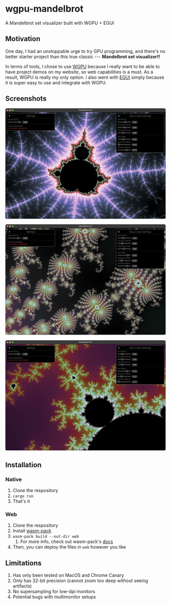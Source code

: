 # wgpu-mandelbrot

A Mandelbrot set visualizer built with WGPU + EGUI

## Motivation

One day, I had an unstoppable urge to try GPU programming, and there's no better starter project than this true classic --- **Mandelbrot set visualizer!!**

In terms of tools, I chose to use [WGPU](https://wgpu.rs/) because I really want to be able to have project demos on my website, so web capabilities is a must. As a result, WGPU is really my only option. I also went with [EGUI](https://github.com/emilk/egui) simply because it is super easy to use and integrate with WGPU.

## Screenshots

![1](screenshots/1.jpeg)

![2](screenshots/2.jpeg)

![3](screenshots/3.jpeg)

## Installation

### Native

1. Clone the respository
2. `cargo run`
3. That's it

### Web

1. Clone the respository
2. Install [wasm-pack](https://rustwasm.github.io/wasm-pack/)
3. `wasm-pack build --out-dir web`
   1. For more info, check out wasm-pack's [docs](https://rustwasm.github.io/wasm-pack/book/)
4. Then, you can deploy the files in `web` however you like

## Limitations

1. Has only been tested on MacOS and Chrome Canary
2. Only has 32-bit precision (cannot zoom too deep without seeing artifacts)
3. No supersampling for low-dpi monitors
4. Potential bugs with multimonitor setups